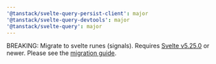 ```yaml
---
'@tanstack/svelte-query-persist-client': major
'@tanstack/svelte-query-devtools': major
'@tanstack/svelte-query': major
---
```


BREAKING: Migrate to svelte runes (signals). Requires [Svelte v5.25.0](https://github.com/sveltejs/svelte/releases/tag/svelte%405.25.0) or newer. Please see the [migration guide](https://tanstack.com/query/latest/docs/framework/svelte/migrate-from-v5-to-v6).

